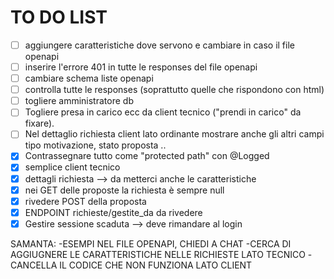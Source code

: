 # TO DO LIST
- [ ] aggiungere caratteristiche dove servono e cambiare in caso il file openapi
- [ ] inserire l'errore 401 in tutte le responses del file openapi
- [ ] cambiare schema liste openapi
- [ ] controlla tutte le responses (soprattutto quelle che rispondono con html)
- [ ] togliere amministratore db 
- [ ] Togliere presa in carico ecc da client tecnico ("prendi in carico" da fixare).
-[ ] Nel dettaglio richiesta client lato ordinante mostrare anche gli altri campi tipo motivazione, stato proposta ..
- [x] Contrassegnare tutto come "protected path" con @Logged
- [x] semplice client tecnico
- [x] dettagli richiesta --> da metterci anche le caratteristiche
- [x] nei GET delle proposte la richiesta è sempre null
- [x] rivedere POST della proposta
- [x] ENDPOINT richieste/gestite_da da rivedere
- [x] Gestire sessione scaduta --> deve rimandare al login

SAMANTA:
-ESEMPI NEL FILE OPENAPI, CHIEDI A CHAT 
-CERCA DI AGGIUGNERE LE CARATTERISTICHE NELLE RICHIESTE LATO TECNICO
-CANCELLA IL CODICE CHE NON FUNZIONA LATO CLIENT


